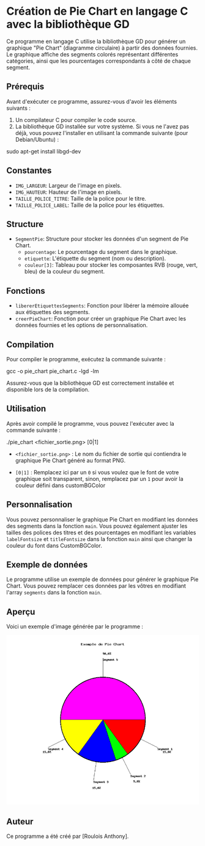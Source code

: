 # Création de Pie Chart en langage C avec la bibliothèque GD

Ce programme en langage C utilise la bibliothèque GD pour générer un graphique "Pie Chart" (diagramme circulaire) à partir des données fournies. Le graphique affiche des segments colorés représentant différentes catégories, ainsi que les pourcentages correspondants à côté de chaque segment.

## Prérequis

Avant d'exécuter ce programme, assurez-vous d'avoir les éléments suivants :

1. Un compilateur C pour compiler le code source.
2. La bibliothèque GD installée sur votre système. Si vous ne l'avez pas déjà, vous pouvez l'installer en utilisant la commande suivante (pour Debian/Ubuntu) :

sudo apt-get install libgd-dev


## Constantes

- `IMG_LARGEUR`: Largeur de l'image en pixels.
- `IMG_HAUTEUR`: Hauteur de l'image en pixels.
- `TAILLE_POLICE_TITRE`: Taille de la police pour le titre.
- `TAILLE_POLICE_LABEL`: Taille de la police pour les étiquettes.

## Structure

- `SegmentPie`: Structure pour stocker les données d'un segment de Pie Chart.
  - `pourcentage`: Le pourcentage du segment dans le graphique.
  - `etiquette`: L'étiquette du segment (nom ou description).
  - `couleur[3]`: Tableau pour stocker les composantes RVB (rouge, vert, bleu) de la couleur du segment.

## Fonctions

- `libererEtiquettesSegments`: Fonction pour libérer la mémoire allouée aux étiquettes des segments.
- `creerPieChart`: Fonction pour créer un graphique Pie Chart avec les données fournies et les options de personnalisation.

## Compilation

Pour compiler le programme, exécutez la commande suivante :

gcc -o pie_chart pie_chart.c -lgd -lm


Assurez-vous que la bibliothèque GD est correctement installée et disponible lors de la compilation.

## Utilisation

Après avoir compilé le programme, vous pouvez l'exécuter avec la commande suivante :

./pie_chart <fichier_sortie.png> [0|1]


- `<fichier_sortie.png>` : Le nom du fichier de sortie qui contiendra le graphique Pie Chart généré au format PNG.

- `[0|1]` : Remplacez ici par un `0` si vous voulez que le font de votre graphique soit transparent, sinon, remplacez par un `1` pour avoir la couleur défini dans customBGColor

## Personnalisation

Vous pouvez personnaliser le graphique Pie Chart en modifiant les données des segments dans la fonction `main`. Vous pouvez également ajuster les tailles des polices des titres et des pourcentages en modifiant les variables `labelFontsize` et `titleFontsize` dans la fonction `main` ainsi que changer la couleur du font dans CustomBGColor.

## Exemple de données

Le programme utilise un exemple de données pour générer le graphique Pie Chart. Vous pouvez remplacer ces données par les vôtres en modifiant l'array `segments` dans la fonction `main`.

## Aperçu

Voici un exemple d'image générée par le programme :

![Exemple de Pie Chart](./demo/out.png)

## Auteur

Ce programme a été créé par [Roulois Anthony].

